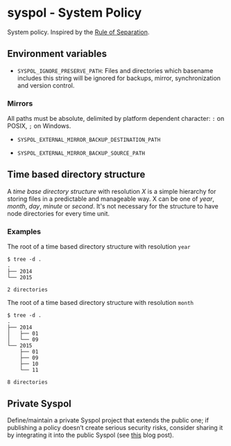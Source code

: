 # syspol - System Policy ###############################################

System policy. Inspired by the [Rule of
Separation](http://www.catb.org/esr/writings/taoup/html/ch01s06.html#id2877777).

## Environment variables ###############################################

- `SYSPOL_IGNORE_PRESERVE_PATH`: Files and directories which basename includes
  this string will be ignored for backups, mirror, synchronization and version
  control.

### Mirrors

All paths must be absolute, delimited by platform dependent character: `:` on
POSIX, `;` on Windows.

- `SYSPOL_EXTERNAL_MIRROR_BACKUP_DESTINATION_PATH`

- `SYSPOL_EXTERNAL_MIRROR_BACKUP_SOURCE_PATH`

## Time based directory structure ######################################

A *time base directory structure* with resolution *X* is a simple hierarchy for
storing files in a predictable and manageable way. X can be one of *year*,
*month*, *day*, *minute* or *second*. It's not necessary for the structure to
have node directories for every time unit.

### Examples ###########################################################

The root of a time based directory structure with resolution `year`

    $ tree -d .
    .
    ├── 2014
    └── 2015

    2 directories

The root of a time based directory structure with resolution `month`

    $ tree -d .
    .
    ├── 2014
    │   ├── 01
    │   └── 09
    └── 2015
        ├── 01
        ├── 09
        ├── 10
        └── 11

    8 directories

## Private Syspol

Define/maintain a private Syspol project that extends the public one; if
publishing a policy doesn’t create serious security risks, consider sharing it
by integrating it into the public Syspol (see
[this](http://pedroivanlopez.com/september-2015-in-review/#update-on-syspol)
blog post).

